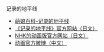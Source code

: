 记录的地平线
- [萌娘百科-记录的地平线](https://zh.moegirl.org.cn/%E8%AE%B0%E5%BD%95%E7%9A%84%E5%9C%B0%E5%B9%B3%E7%BA%BF)
- [《记录的地平线》官方网站（日文）](http://mamare.net/works/loghorizon/)
- [NHK的动画版官方网站（日文）](http://www9.nhk.or.jp/anime/loghorizon/)
- [动画官方微博（中文）](https://weibo.com/loghorizon2020/)
